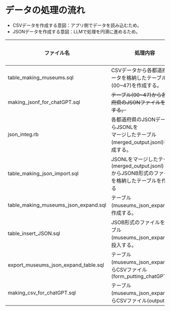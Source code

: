 # データの処理の流れ
- CSVデータを作成する意図：アプリ側でデータを読み込むため。
- JSONデータを作成する意図：LLMで処理を円滑に進めるため。

| ファイル名                           | 処理内容                                                                                              | 目的 | データの場所 |
|--------------------------------------|-------------------------------------------------------------------------------------------------------|------|--------------|
| table_making_museums.sql             | CSVデータから各都道府県データを格納したテーブル(00~47)を作成する。                                    |      | home         |
| making_jsonf_for_chatGPT.sql         | <s>テーブル(00~47)から各都道府県のJSONファイルを作成する。</s>                                        |      | home         |
| json_integ.rb                        | 各都道府県のJSONデータからJSONLを</br>マージしたテーブル(merged_output.jsonl)を作成する。             |      |              |
| table_making_json_import.sql         | JSONLをマージしたテーブル(merged_output.jsonl)<br>からJSONB形式のファイルを格納したテーブルを作成する |      | home         |
| table_making_museums_json_expand.sql | テーブル(museums_json_expand)を作成する。                                                             |      | home         |
| table_insert_JSON.sql                | JSOB形式のファイルをテーブル(museums_json_expand)に投入する。                                         |      | home         |
| export_museums_json_expand_table.sql | テーブル(museums_json_expand)からCSVファイル(form_putting_chatGPT.csv)                                |      | home         |
| making_csv_for_chatGPT.sql           | テーブル(museums_json_expand)からCSVファイル(output.csv)                                              |      | home         |

